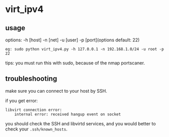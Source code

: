 virt_ipv4
============

usage
------------

options: -h [host] -n [net] -u [user] -p [port](options default: 22)

    eg: sudo python virt_ipv4.py -h 127.0.0.1 -n 192.168.1.0/24 -u root -p 22

tips:
    you must run this with sudo, because of the nmap portscaner.


troubleshooting
------------

make sure you can connect to your host by SSH.

if you get error:

    libvirt connection error:
        internal error: received hangup event on socket

you should check the SSH and libvirtd services, and you would better to check your `.ssh/known_hosts`.

